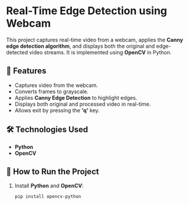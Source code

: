 # Real-Time Edge Detection using Webcam

This project captures real-time video from a webcam, applies the **Canny edge detection algorithm**, and displays both the original and edge-detected video streams. It is implemented using **OpenCV** in Python.

## 📌 Features
- Captures video from the webcam.
- Converts frames to grayscale.
- Applies **Canny Edge Detection** to highlight edges.
- Displays both original and processed video in real-time.
- Allows exit by pressing the **'q'** key.

## 🛠️ Technologies Used
- **Python**
- **OpenCV**

## 🚀 How to Run the Project
1. Install **Python** and **OpenCV**:
   ```sh
   pip install opencv-python
